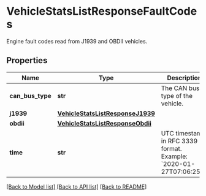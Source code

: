 # VehicleStatsListResponseFaultCodes

Engine fault codes read from J1939 and OBDII vehicles.
## Properties
Name | Type | Description | Notes
------------ | ------------- | ------------- | -------------
**can_bus_type** | **str** | The CAN bus type of the vehicle. | [optional] 
**j1939** | [**VehicleStatsListResponseJ1939**](VehicleStatsListResponseJ1939.md) |  | [optional] 
**obdii** | [**VehicleStatsListResponseObdii**](VehicleStatsListResponseObdii.md) |  | [optional] 
**time** | **str** | UTC timestamp in RFC 3339 format. Example: &#x60;2020-01-27T07:06:25Z&#x60;. | 

[[Back to Model list]](../README.md#documentation-for-models) [[Back to API list]](../README.md#documentation-for-api-endpoints) [[Back to README]](../README.md)


